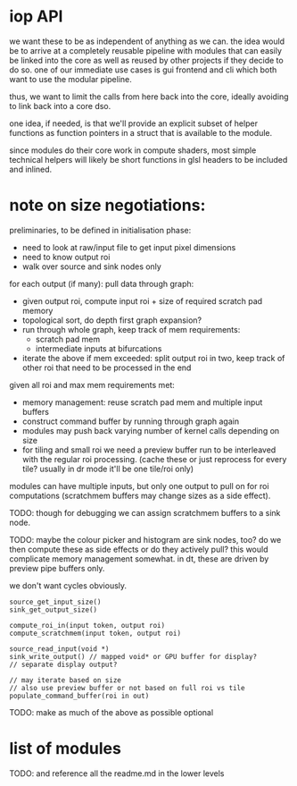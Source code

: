 # iop API

we want these to be as independent of anything as we can. the idea would be to
arrive at a completely reusable pipeline with modules that can easily be linked
into the core as well as reused by other projects if they decide to do so. one
of our immediate use cases is gui frontend and cli which both want to use the
modular pipeline.

thus, we want to limit the calls from here back into the core, ideally avoiding
to link back into a core dso.

one idea, if needed, is that we'll provide an explicit subset of helper functions
as function pointers in a struct that is available to the module.

since modules do their core work in compute shaders, most simple technical helpers
will likely be short functions in glsl headers to be included and inlined.


# note on size negotiations:

preliminaries, to be defined in initialisation phase:
* need to look at raw/input file to get input pixel dimensions
* need to know output roi
* walk over source and sink nodes only

for each output (if many): pull data through graph:
* given output roi, compute input roi + size of
  required scratch pad memory
* topological sort, do depth first graph expansion?
* run through whole graph, keep track of mem requirements:
  * scratch pad mem
  * intermediate inputs at bifurcations
* iterate the above if mem exceeded: split output roi in two, keep
  track of other roi that need to be processed in the end

given all roi and max mem requirements met:
* memory management: reuse scratch pad mem and multiple input buffers
* construct command buffer by running through graph again
* modules may push back varying number of kernel calls depending
  on size
* for tiling and small roi we need a preview buffer run to be 
  interleaved with the regular roi processing. (cache these or just
  reprocess for every tile? usually in dr mode it'll be one tile/roi
  only)


modules can have multiple inputs, but only one output to pull on for roi
computations (scratchmem buffers may change sizes as a side effect).

TODO: though for debugging we can assign scratchmem buffers to a sink node.

TODO: maybe the colour picker and histogram are sink nodes, too? do
we then compute these as side effects or do they actively pull?
this would complicate memory management somewhat.
in dt, these are driven by preview pipe buffers only.

we don't want cycles obviously.

```
source_get_input_size()
sink_get_output_size()

compute_roi_in(input token, output roi)
compute_scratchmem(input token, output roi)

source_read_input(void *)
sink_write_output() // mapped void* or GPU buffer for display?
// separate display output?

// may iterate based on size
// also use preview buffer or not based on full roi vs tile
populate_command_buffer(roi in out)
```

TODO: make as much of the above as possible optional

# list of modules
TODO: and reference all the readme.md in the lower levels
